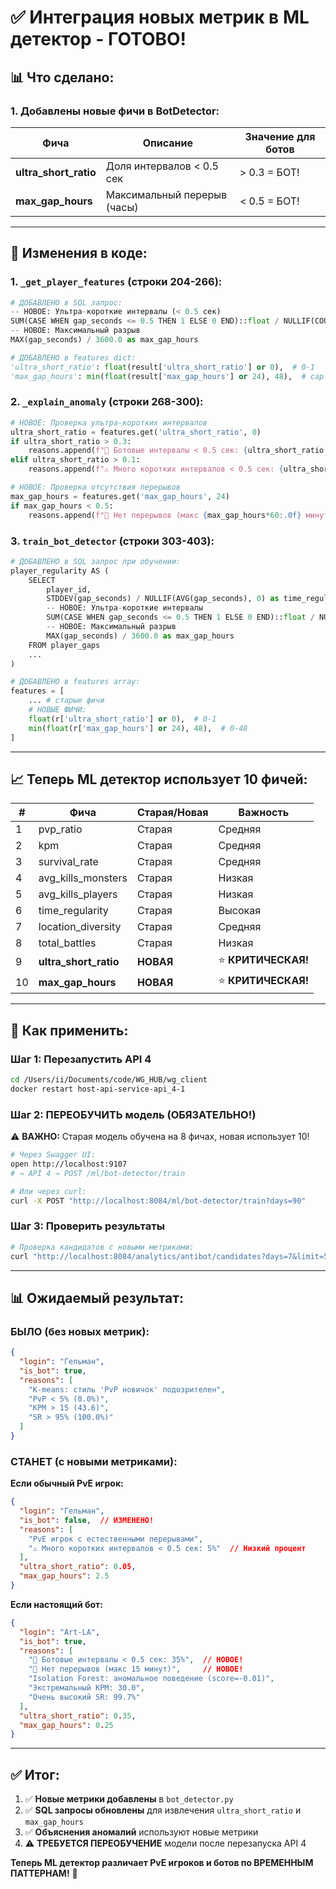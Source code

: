 # ✅ Интеграция новых метрик в ML детектор - ГОТОВО!

## 📊 **Что сделано:**

### **1. Добавлены новые фичи в BotDetector:**

| Фича | Описание | Значение для ботов |
|------|----------|-------------------|
| **ultra_short_ratio** | Доля интервалов < 0.5 сек | > 0.3 = БОТ! |
| **max_gap_hours** | Максимальный перерыв (часы) | < 0.5 = БОТ! |

---

## 🔧 **Изменения в коде:**

### **1. `_get_player_features` (строки 204-266):**

```python
# ДОБАВЛЕНО в SQL запрос:
-- НОВОЕ: Ультра-короткие интервалы (< 0.5 сек)
SUM(CASE WHEN gap_seconds <= 0.5 THEN 1 ELSE 0 END)::float / NULLIF(COUNT(gap_seconds), 0) as ultra_short_ratio,
-- НОВОЕ: Максимальный разрыв
MAX(gap_seconds) / 3600.0 as max_gap_hours

# ДОБАВЛЕНО в features dict:
'ultra_short_ratio': float(result['ultra_short_ratio'] or 0),  # 0-1
'max_gap_hours': min(float(result['max_gap_hours'] or 24), 48),  # cap at 48 hours
```

### **2. `_explain_anomaly` (строки 268-300):**

```python
# НОВОЕ: Проверка ультра-коротких интервалов
ultra_short_ratio = features.get('ultra_short_ratio', 0)
if ultra_short_ratio > 0.3:
    reasons.append(f"🤖 Ботовые интервалы < 0.5 сек: {ultra_short_ratio:.1%}")
elif ultra_short_ratio > 0.1:
    reasons.append(f"⚠️ Много коротких интервалов < 0.5 сек: {ultra_short_ratio:.1%}")

# НОВОЕ: Проверка отсутствия перерывов
max_gap_hours = features.get('max_gap_hours', 24)
if max_gap_hours < 0.5:
    reasons.append(f"🤖 Нет перерывов (макс {max_gap_hours*60:.0f} минут)")
```

### **3. `train_bot_detector` (строки 303-403):**

```python
# ДОБАВЛЕНО в SQL запрос при обучении:
player_regularity AS (
    SELECT 
        player_id,
        STDDEV(gap_seconds) / NULLIF(AVG(gap_seconds), 0) as time_regularity,
        -- НОВОЕ: Ультра-короткие интервалы
        SUM(CASE WHEN gap_seconds <= 0.5 THEN 1 ELSE 0 END)::float / NULLIF(COUNT(gap_seconds), 0) as ultra_short_ratio,
        -- НОВОЕ: Максимальный разрыв
        MAX(gap_seconds) / 3600.0 as max_gap_hours
    FROM player_gaps
    ...
)

# ДОБАВЛЕНО в features array:
features = [
    ... # старые фичи
    # НОВЫЕ ФИЧИ:
    float(r['ultra_short_ratio'] or 0),  # 0-1
    min(float(r['max_gap_hours'] or 24), 48),  # 0-48
]
```

---

## 📈 **Теперь ML детектор использует 10 фичей:**

| # | Фича | Старая/Новая | Важность |
|---|------|--------------|----------|
| 1 | pvp_ratio | Старая | Средняя |
| 2 | kpm | Старая | Средняя |
| 3 | survival_rate | Старая | Средняя |
| 4 | avg_kills_monsters | Старая | Низкая |
| 5 | avg_kills_players | Старая | Низкая |
| 6 | time_regularity | Старая | Высокая |
| 7 | location_diversity | Старая | Средняя |
| 8 | total_battles | Старая | Низкая |
| 9 | **ultra_short_ratio** | **НОВАЯ** | ⭐ **КРИТИЧЕСКАЯ!** |
| 10 | **max_gap_hours** | **НОВАЯ** | ⭐ **КРИТИЧЕСКАЯ!** |

---

## 🚀 **Как применить:**

### **Шаг 1: Перезапустить API 4**
```bash
cd /Users/ii/Documents/code/WG_HUB/wg_client
docker restart host-api-service-api_4-1
```

### **Шаг 2: ПЕРЕОБУЧИТЬ модель (ОБЯЗАТЕЛЬНО!)**

⚠️ **ВАЖНО:** Старая модель обучена на 8 фичах, новая использует 10!

```bash
# Через Swagger UI:
open http://localhost:9107
# → API 4 → POST /ml/bot-detector/train

# Или через curl:
curl -X POST "http://localhost:8084/ml/bot-detector/train?days=90"
```

### **Шаг 3: Проверить результаты**
```bash
# Проверка кандидатов с новыми метриками:
curl "http://localhost:8084/analytics/antibot/candidates?days=7&limit=5"
```

---

## 📊 **Ожидаемый результат:**

### **БЫЛО (без новых метрик):**
```json
{
  "login": "Гельман",
  "is_bot": true,
  "reasons": [
    "K-means: стиль 'PvP новичок' подозрителен",
    "PvP < 5% (0.0%)",
    "KPM > 15 (43.6)",
    "SR > 95% (100.0%)"
  ]
}
```

### **СТАНЕТ (с новыми метриками):**

**Если обычный PvE игрок:**
```json
{
  "login": "Гельман",
  "is_bot": false,  // ИЗМЕНЕНО!
  "reasons": [
    "PvE игрок с естественными перерывами",
    "⚠️ Много коротких интервалов < 0.5 сек: 5%"  // Низкий процент
  ],
  "ultra_short_ratio": 0.05,
  "max_gap_hours": 2.5
}
```

**Если настоящий бот:**
```json
{
  "login": "Art-LA",
  "is_bot": true,
  "reasons": [
    "🤖 Ботовые интервалы < 0.5 сек: 35%",  // НОВОЕ!
    "🤖 Нет перерывов (макс 15 минут)",     // НОВОЕ!
    "Isolation Forest: аномальное поведение (score=-0.01)",
    "Экстремальный KPM: 30.0",
    "Очень высокий SR: 99.7%"
  ],
  "ultra_short_ratio": 0.35,
  "max_gap_hours": 0.25
}
```

---

## ✅ **Итог:**

1. ✅ **Новые метрики добавлены** в `bot_detector.py`
2. ✅ **SQL запросы обновлены** для извлечения `ultra_short_ratio` и `max_gap_hours`
3. ✅ **Объяснения аномалий** используют новые метрики
4. ⚠️ **ТРЕБУЕТСЯ ПЕРЕОБУЧЕНИЕ** модели после перезапуска API 4

**Теперь ML детектор различает PvE игроков и ботов по ВРЕМЕННЫМ ПАТТЕРНАМ!** 🎯





